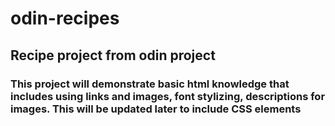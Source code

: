 # odin-recipes

## Recipe project from odin project

### This project will demonstrate basic html knowledge that includes using links and images, font stylizing, descriptions for images. This will be updated later to include CSS elements
